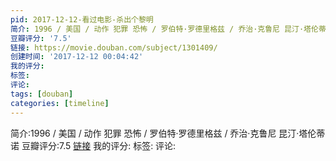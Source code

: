 ```yaml
---
pid: 2017-12-12-看过电影-杀出个黎明
简介: 1996 / 美国 / 动作 犯罪 恐怖 / 罗伯特·罗德里格兹 / 乔治·克鲁尼 昆汀·塔伦蒂诺
豆瓣评分: '7.5'
链接: https://movie.douban.com/subject/1301409/
创建时间: '2017-12-12 00:04:42'
我的评分:
标签:
评论:
tags: [douban]
categories: [timeline]
---
```

简介:1996 / 美国 / 动作 犯罪 恐怖 / 罗伯特·罗德里格兹 / 乔治·克鲁尼 昆汀·塔伦蒂诺
豆瓣评分:7.5
[链接](https://movie.douban.com/subject/1301409/)
我的评分:
标签:
评论:
